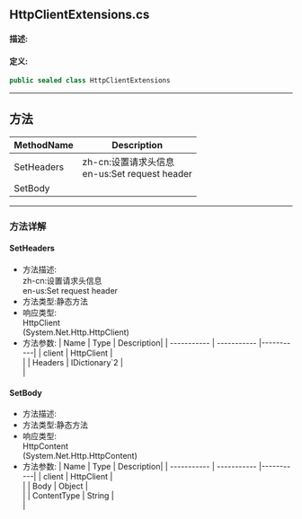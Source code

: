 ## HttpClientExtensions.cs 


#### 描述:





#### 定义: 
``` csharp
public sealed class HttpClientExtensions
```
---
## 方法 
| MethodName      | Description | 
| ----------- | ----------- |
| SetHeaders | zh-cn:设置请求头信息<br>en-us:Set request header |
| SetBody |  |
---
### 方法详解 
####  SetHeaders
* 方法描述:<br> zh-cn:设置请求头信息<br>en-us:Set request header
* 方法类型:静态方法
* 响应类型:<br> HttpClient <br> (System.Net.Http.HttpClient)
* 方法参数:
| Name      | Type | Description|
| ----------- | ----------- |-----------|
| client | HttpClient |<br> |
| Headers | IDictionary`2<String> |<br> |
####  SetBody
* 方法描述:<br> 
* 方法类型:静态方法
* 响应类型:<br> HttpContent <br> (System.Net.Http.HttpContent)
* 方法参数:
| Name      | Type | Description|
| ----------- | ----------- |-----------|
| client | HttpClient |<br> |
| Body | Object |<br> |
| ContentType | String |<br> |
